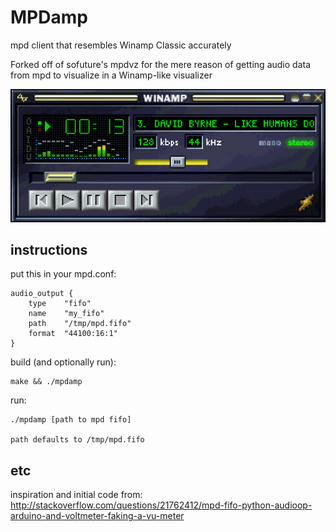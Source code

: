 MPDamp
======

mpd client that resembles Winamp Classic accurately

Forked off of sofuture's mpdvz for the mere reason of getting audio data from mpd to visualize in a Winamp-like visualizer

![screenshot](https://raw.githubusercontent.com/0x5066/MPDamp/master/screenshot.png)

instructions
------------

put this in your mpd.conf:

    audio_output {
        type    "fifo"
        name    "my_fifo"
        path    "/tmp/mpd.fifo"
        format  "44100:16:1"
    }

build (and optionally run):

    make && ./mpdamp

run:

    ./mpdamp [path to mpd fifo]

    path defaults to /tmp/mpd.fifo

etc
---

inspiration and initial code from: http://stackoverflow.com/questions/21762412/mpd-fifo-python-audioop-arduino-and-voltmeter-faking-a-vu-meter

